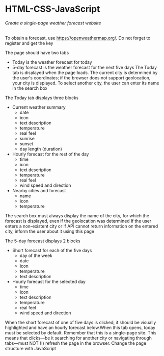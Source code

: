 # HTML-CSS-JavaScript
  ###### Create a single-page weather forecast website
  To obtain a forecast, use https://openweathermap.org/. Do not forget to register and get the key

  The page should have two tabs
  - Today is the weather forecast for today
  - 5-day forecast is the weather forecast for the next five days
  The Today tab is displayed when the page loads. The current city is determined by the user's coordinates; if the browser does not support geolocation, your city is displayed. To select another city, the user can enter its name in the search box
 
  The Today tab displays three blocks
  - Current weather summary
    * date
    * icon
    * text description
    * temperature
    * real feel
    * sunrise
    * sunset
    * day length (duration)
  - Hourly forecast for the rest of the day
    * time
    * icon
    * text description
    * temperature
    * real feel
    * wind speed and direction
  - Nearby cities and forecast
    * name
    * icon
    * temperature
      
  The search box must always display the name of the city, for which the forecast is displayed, even if the geolocation was determined
  If the user enters a non-existent city or if API cannot return information on the entered city, inform the user about it using this page

  The 5-day forecast displays 2 blocks
  - Short forecast for each of the five days
    * day of the week
    * date
    * icon
    * temperature
    * text description
  - Hourly forecast for the selected day
    * time
    * icon
    * text description
    * temperature
    * real feel
    * wind speed and direction
  
  When the short forecast of one of five days is clicked, it should be visually highlighted and have an hourly forecast below.When this tab opens, today must be selected by default.
  Remember that this is a single-page site. This means that clicks—be it searching for another city or navigating through tabs—must NOT (!) refresh the page in the browser. Change the page structure with JavaScript
